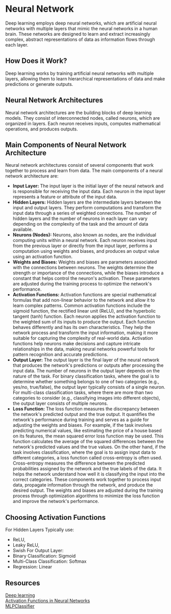 # Neural Network
Deep learning employs deep neural networks, which are artificial neural networks with multiple layers that mimic the 
neural networks in a human brain. These networks are designed to learn and extract increasingly complex, abstract 
representations of data as information flows through each layer.
## How Does it Work?
Deep learning works by training artificial neural networks with multiple layers, allowing them to learn hierarchical 
representations of data and make predictions or generate outputs. 
## Neural Network Architectures
Neural network architectures are the building blocks of deep learning models. They consist of interconnected nodes, 
called neurons, which are organized in layers. Each neuron receives inputs, computes mathematical operations, 
and produces outputs.
## Main Components of Neural Network Architecture
Neural network architectures consist of several components that work together to process and learn from data. The main 
components of a neural network architecture are:
- **Input Layer:** The input layer is the initial layer of the neural network and is responsible for receiving 
the input data. Each neuron in the input layer represents a feature or attribute of the input data.
- **Hidden Layers:** Hidden layers are the intermediate layers between the input and output layers. 
They perform computations and transform the input data through a series of weighted connections. The number 
of hidden layers and the number of neurons in each layer can vary depending on the complexity of the task and 
the amount of data available.
- **Neurons (Nodes):** Neurons, also known as nodes, are the individual computing units within a neural network.
Each neuron receives input from the previous layer or directly from the input layer, performs a computation using 
weights and biases, and produces an output value using an activation function.
- **Weights and Biases:** Weights and biases are parameters associated with the connections between neurons. 
The weights determine the strength or importance of the connections, while the biases introduce a constant that helps 
control the neuron's activation. These parameters are adjusted during the training process to optimize the network's 
performance.
- **Activation Functions:** Activation functions are special mathematical formulas that add non-linear behavior 
to the network and allow it to learn complex patterns. Common activation functions include the sigmoid function, 
the rectified linear unit (ReLU), and the hyperbolic tangent (tanh) function. Each neuron applies the activation 
function to the weighted sum of its inputs to produce the output. Each function behaves differently and has its 
own characteristics. They help the network process and transform the input information, making it more suitable 
for capturing the complexity of real-world data. Activation functions help neurons make decisions and capture 
intricate relationships in the data, making neural networks powerful tools for pattern recognition and accurate 
predictions.
- **Output Layer:** The output layer is the final layer of the neural network that produces the network's 
predictions or outputs after processing the input data. The number of neurons in the output layer depends 
on the nature of the task. For binary classification tasks, where the goal is to determine whether something 
belongs to one of two categories (e.g., yes/no, true/false), the output layer typically consists of a single 
neuron. For multi-class classification tasks, where there are more than two categories to consider (e.g., classifying 
images into different objects), the output layer consists of multiple neurons. 
- **Loss Function:** The loss function measures the discrepancy between the network's predicted output and 
the true output. It quantifies the network's performance during training and serves as a guide for adjusting 
the weights and biases. For example, if the task involves predicting numerical values, like estimating 
the price of a house based on its features, the mean squared error loss function may be used. This function 
calculates the average of the squared differences between the network's predicted values and the true values. 
On the other hand, if the task involves classification, where the goal is to assign input data to different categories, 
a loss function called cross-entropy is often used. Cross-entropy measures the difference between the predicted 
probabilities assigned by the network and the true labels of the data. It helps the network understand how well 
it is classifying the input into the correct categories.
These components work together to process input data, propagate information through the network, and produce the 
desired output. The weights and biases are adjusted during the training process through optimization algorithms 
to minimize the loss function and improve the network's performance.
## Choosing Activation Functions
For Hidden Layers Typically use:
- ReLU, 
- Leaky ReLU, 
- Swish
For Output Layer:
- Binary Classification: Sigmoid
- Multi-Class Classification: Softmax
- Regression: Linear
## Resources
[Deep learning](https://www.functionize.com/blog/neural-network-architectures-and-generative-models-part1)\
[Activation Functions in Neural Networks](https://towardsdatascience.com/activation-functions-neural-networks-1cbd9f8d91d6)\
[MLPClassifier](https://scikit-learn.org/stable/modules/generated/sklearn.neural_network.MLPClassifier.html)
